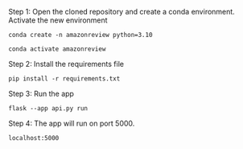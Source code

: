 


Step 1: Open the cloned repository and create a conda environment. Activate the new environment
```
conda create -n amazonreview python=3.10
```
```
conda activate amazonreview
```

Step 2: Install the requirements file
```
pip install -r requirements.txt
```

Step 3: Run the app
```
flask --app api.py run
```

Step 4: The app will run on port 5000. 
```
localhost:5000
```
